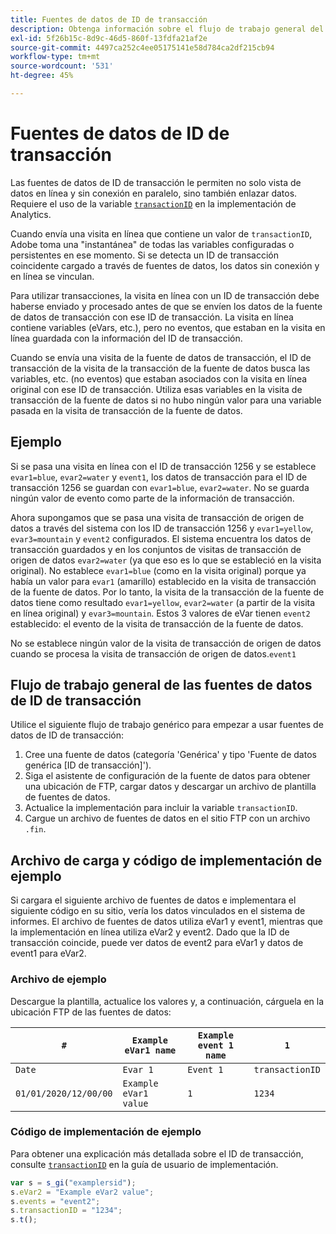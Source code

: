 ```yaml
---
title: Fuentes de datos de ID de transacción
description: Obtenga información sobre el flujo de trabajo general del uso de fuentes de datos con ID de transacción.
exl-id: 5f26b15c-8d9c-46d5-860f-13fdfa21af2e
source-git-commit: 4497ca252c4ee05175141e58d784ca2df215cb94
workflow-type: tm+mt
source-wordcount: '531'
ht-degree: 45%

---
```


# Fuentes de datos de ID de transacción

Las fuentes de datos de ID de transacción le permiten no solo vista de datos en línea y sin conexión en paralelo, sino también enlazar datos. Requiere el uso de la variable [`transactionID`](/help/implement/vars/page-vars/transactionid.md) en la implementación de Analytics.

Cuando envía una visita en línea que contiene un valor de `transactionID`, Adobe toma una &quot;instantánea&quot; de todas las variables configuradas o persistentes en ese momento. Si se detecta un ID de transacción coincidente cargado a través de fuentes de datos, los datos sin conexión y en línea se vinculan.

Para utilizar transacciones, la visita en línea con un ID de transacción debe haberse enviado y procesado antes de que se envíen los datos de la fuente de datos de transacción con ese ID de transacción. La visita en línea contiene variables (eVars, etc.), pero no eventos, que estaban en la visita en línea guardada con la información del ID de transacción.

Cuando se envía una visita de la fuente de datos de transacción, el ID de transacción de la visita de la transacción de la fuente de datos busca las variables, etc. (no eventos) que estaban asociados con la visita en línea original con ese ID de transacción. Utiliza esas variables en la visita de transacción de la fuente de datos si no hubo ningún valor para una variable pasada en la visita de transacción de la fuente de datos.

## Ejemplo

Si se pasa una visita en línea con el ID de transacción 1256 y se establece `evar1=blue`, `evar2=water` y `event1`, los datos de transacción para el ID de transacción 1256 se guardan con `evar1=blue`, `evar2=water`. No se guarda ningún valor de evento como parte de la información de transacción.

Ahora supongamos que se pasa una visita de transacción de origen de datos a través del sistema con los ID de transacción 1256 y `evar1=yellow`, `evar3=mountain` y `event2` configurados. El sistema encuentra los datos de transacción guardados y en los conjuntos de visitas de transacción de origen de datos `evar2=water` (ya que eso es lo que se estableció en la visita original). No establece `evar1=blue` (como en la visita original) porque ya había un valor para `evar1` (amarillo) establecido en la visita de transacción de la fuente de datos.  Por lo tanto, la visita de la transacción de la fuente de datos tiene como resultado `evar1=yellow`, `evar2=water` (a partir de la visita en línea original) y `evar3=mountain`. Estos 3 valores de eVar tienen `event2` establecido: el evento de la visita de transacción de la fuente de datos.

No se establece ningún valor de la visita de transacción de origen de datos cuando se procesa la visita de transacción de origen de datos.`event1`

## Flujo de trabajo general de las fuentes de datos de ID de transacción

Utilice el siguiente flujo de trabajo genérico para empezar a usar fuentes de datos de ID de transacción:

1. Cree una fuente de datos (categoría &#39;Genérica&#39; y tipo &#39;Fuente de datos genérica [ID de transacción]&#39;).
1. Siga el asistente de configuración de la fuente de datos para obtener una ubicación de FTP, cargar datos y descargar un archivo de plantilla de fuentes de datos.
1. Actualice la implementación para incluir la variable `transactionID`.
1. Cargue un archivo de fuentes de datos en el sitio FTP con un archivo `.fin`.

## Archivo de carga y código de implementación de ejemplo

Si cargara el siguiente archivo de fuentes de datos e implementara el siguiente código en su sitio, vería los datos vinculados en el sistema de informes. El archivo de fuentes de datos utiliza eVar1 y event1, mientras que la implementación en línea utiliza eVar2 y event2. Dado que la ID de transacción coincide, puede ver datos de event2 para eVar1 y datos de event1 para eVar2.

### Archivo de ejemplo

Descargue la plantilla, actualice los valores y, a continuación, cárguela en la ubicación FTP de las fuentes de datos:

| `#` | `Example eVar1 name` | `Example event 1 name` | `1` |
|---|---|---|---|
| `Date` | `Evar 1` | `Event 1` | `transactionID` |
| `01/01/2020/12/00/00` | `Example eVar1 value` | `1` | `1234` |

### Código de implementación de ejemplo

Para obtener una explicación más detallada sobre el ID de transacción, consulte [`transactionID`](/help/implement/vars/page-vars/transactionid.md) en la guía de usuario de implementación.

```js
var s = s_gi("examplersid");
s.eVar2 = "Example eVar2 value";
s.events = "event2";
s.transactionID = "1234";
s.t();
```
